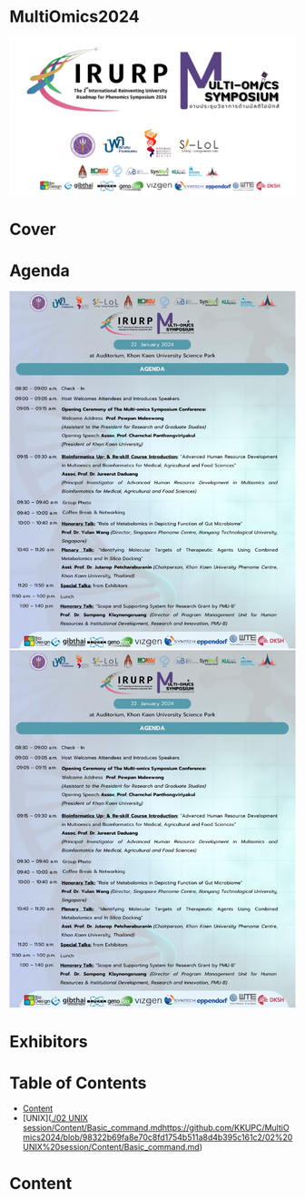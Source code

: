 # MultiOmics2024
<!-- pagebreak -->
![Logo MutiOmics](./elements/img/Logo/Logo_Multi-omics_4.png)
![Logo MutiOmics](./elements/img/Logo/Logo_Multi-omics_1.png)

<!-- pagebreak -->
# Cover

<!-- pagebreak -->

# Agenda
![Agenda_1](./elements/img/Page/Agenda_1.jpeg)
![Agenda_2](./elements/img/Page/Agenda_1.jpeg)
<!-- pagebreak -->
# Exhibitors
<!-- pagebreak -->
# Table of Contents
- [Content](#content)
- [UNIX]([./02 UNIX session/Content/Basic_command.md](https://github.com/KKUPC/MultiOmics2024/blob/98322b69fa8e70c8fd1754b511a8d4b395c161c2/02%20UNIX%20session/Content/Basic_command.md)https://github.com/KKUPC/MultiOmics2024/blob/98322b69fa8e70c8fd1754b511a8d4b395c161c2/02%20UNIX%20session/Content/Basic_command.md)
<!-- pagebreak -->
# Content
